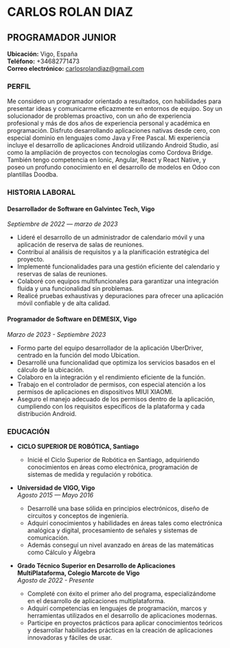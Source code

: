 # CARLOS ROLAN DIAZ 
## PROGRAMADOR JUNIOR  
**Ubicación:** Vigo, España  
**Teléfono:** +34682771473  
**Correo electrónico:** carlosrolandiaz@gmail.com  

### PERFIL
Me considero un programador orientado a resultados, con habilidades para presentar ideas y comunicarme eficazmente en entornos de equipo. Soy un solucionador de problemas proactivo, con un año de experiencia profesional y más de dos años de experiencia personal y académica en programación. Disfruto desarrollando aplicaciones nativas desde cero, con especial dominio en lenguajes como Java y Free Pascal. Mi experiencia incluye el desarrollo de aplicaciones Android utilizando Android Studio, así como la ampliación de proyectos con tecnologías como Cordova Bridge. También tengo competencia en Ionic, Angular, React y React Native, y poseo un profundo conocimiento en el desarrollo de modelos en Odoo con plantillas Doodba.

### HISTORIA LABORAL
#### Desarrollador de Software en Galvintec Tech, Vigo  
*Septiembre de 2022 — marzo de 2023*
- Lideré el desarrollo de un administrador de calendario móvil y una aplicación de reserva de salas de reuniones.
- Contribuí al análisis de requisitos y a la planificación estratégica del proyecto.
- Implementé funcionalidades para una gestión eficiente del calendario y reservas de salas de reuniones.
- Colaboré con equipos multifuncionales para garantizar una integración fluida y una funcionalidad sin problemas.
- Realicé pruebas exhaustivas y depuraciones para ofrecer una aplicación móvil confiable y de alta calidad.

#### Programador de Software en DEMESIX, Vigo  
*Marzo de 2023 - Septiembre 2023*
- Formo parte del equipo desarrollador de la aplicación UberDriver, centrado en la función del modo Ubication.
- Desarrollé una funcionalidad que optimiza los servicios basados en el cálculo de la ubicación.
- Colaboro en la integración y el rendimiento eficiente de la función.
- Trabajo en el controlador de permisos, con especial atención a los permisos de aplicaciones en dispositivos MIUI XIAOMI.
- Aseguro el manejo adecuado de los permisos dentro de la aplicación, cumpliendo con los requisitos específicos de la plataforma y cada distribución Android.

### EDUCACIÓN
- **CICLO SUPERIOR DE ROBÓTICA, Santiago**  
  - Inicié el Ciclo Superior de Robótica en Santiago, adquiriendo conocimientos en áreas como electrónica, programación de sistemas de medida y regulación y robótica.
- **Universidad de VIGO, Vigo**  
  *Agosto 2015 — Mayo 2016*
  - Desarrollé una base sólida en principios electrónicos, diseño de circuitos y conceptos de ingeniería.
  - Adquirí conocimientos y habilidades en áreas tales como electrónica analógica y digital, procesamiento de señales y sistemas de comunicación.
  - Además conseguí un nivel avanzado en áreas de las matemáticas como Cálculo y Álgebra

- **Grado Técnico Superior en Desarrollo de Aplicaciones MultiPlataforma, Colegio Marcote de Vigo**  
  *Agosto de 2022 - Presente*
  - Completé con éxito el primer año del programa, especializándome en el desarrollo de aplicaciones multiplataforma.
  - Adquirí competencias en lenguajes de programación, marcos y herramientas utilizados en el desarrollo de aplicaciones modernas.
  - Participe en proyectos prácticos para aplicar conocimientos teóricos y desarrollar habilidades prácticas en la creación de aplicaciones innovadoras y fáciles de usar.
